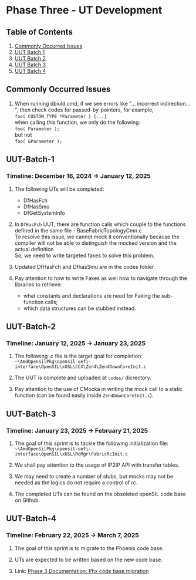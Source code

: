 # Phase Three - UT Development

## Table of Contents
1. [Commonly Occurred Issues](#Commonly-Occurred-Issues)
2. [UUT Batch 1](#UUT-Batch-1)
3. [UUT Batch 2](#UUT-Batch-2)
4. [UUT Batch 3](#UUT-Batch-3)
4. [UUT Batch 4](#UUT-Batch-4)





## Commonly Occurred Issues
1. When running dbiuld.cmd, if we see errors like "... incorrect indirection... ", then check codes for passed-by-pointers, for example, <br>
``` foo( CUSTOM_TYPE *Parameter ) {...} ``` <br>
when calling this function, we only do the following: <br>
``` foo( Parameter ); ``` <br>
but not <br>
``` foo( &Parameter ); ``` <br>

## UUT-Batch-1

### Timeline: December 16, 2024 -> January 12, 2025

1. The following UTs will be completed:
    - DfHasFch
    - DfHasSmu
    - DfGetSystemInfo

2. In ```DfHasFch``` UUT, there are function calls which couple to the functions defined in the same file - BaseFabricTopologyCmn.c <br>
To resolve this issue, we cannot mock it conventionally because the compiler will not be able to distinguish the mocked version and the actual definition <br>
So, we need to write targeted fakes to solve this problem.

3. Updated DfHasFch and DfhasSmu are in the codes folder.

4. Pay attention to how to write Fakes as well how to navigate through the libraries to retrieve:
    - what constants and declarations are need for Faking the sub-function calls;
    - which data structures can be stubbed instead.





## UUT-Batch-2

### Timeline: January 12, 2025 -> January 23, 2025

1. The following .c file is the target goal for completion: <br>
``` ~\AmdOpenSilPkg\opensil-uefi-interface\OpenSIL\xUSL\CCX\Zen4\Zen4DownCoreInit.c ```

2. The UUT is complete and uploaded at ```codes/``` dicrectory.

3. Pay attention to the use of CMocka in writing the mock call to a static function (can be found easily inside ```Zen4DownCoreInit.c```).





## UUT-Batch-3

### Timeline: January 23, 2025 -> February 21, 2025

1. The goal of this sprint is to tackle the following initialization file: <br>
``` ~\AmdOpenSilPkg\opensil-uefi-interface\OpenSIL\xUSL\RcMgr\FabricRcInit.c ```

2. We shall pay attention to the usage of IP2IP API with transfer tables. 

3. We may need to create a number of stubs, but mocks may not be needed as the logics do not require a control of rc.

4. The completed UTs can be found on the obsoleted openSIL code base on Github.





## UUT-Batch-4

### Timeline: February 22, 2025 -> March 7, 2025

1. The goal of this sprint is to migrate to the Phoenix code base. 

2. UTs are expected to be written based on the new code base.

3. Link: [Phase 3 Documentation: Phx code base migration](Phase3-PhxMigration.md)